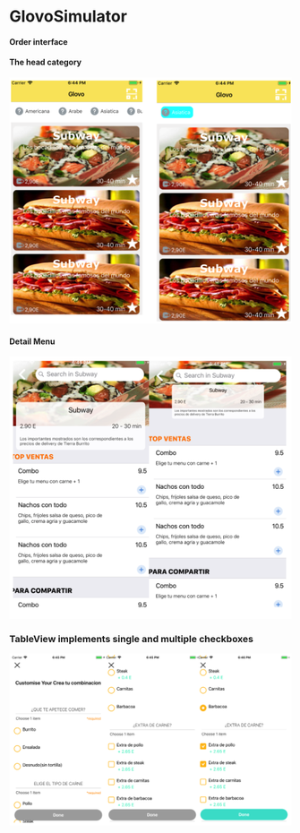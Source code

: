 # GlovoSimulator
#### Order interface 

#### The head category
![image1](https://github.com/XiaHaozheJose/GlovoSimulator/blob/master/Snip20181120_12.png)


#### Detail Menu 
![image2](https://github.com/XiaHaozheJose/GlovoSimulator/blob/master/Snip20181120_13.png)


### TableView implements single and multiple checkboxes
![image3](https://github.com/XiaHaozheJose/GlovoSimulator/blob/master/Snip20181120_14.png)
